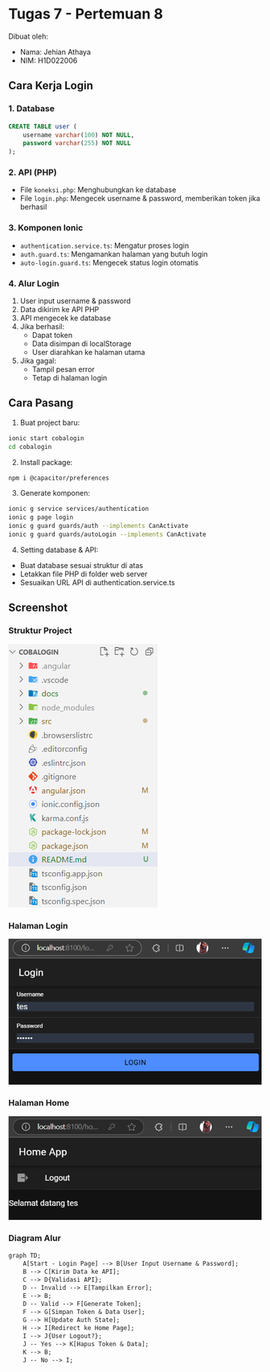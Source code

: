 # Tugas 7 - Pertemuan 8

Dibuat oleh:
- Nama: Jehian Athaya
- NIM: H1D022006

## Cara Kerja Login

### 1. Database
```sql
CREATE TABLE user (
    username varchar(100) NOT NULL,
    password varchar(255) NOT NULL
);
```

### 2. API (PHP)
- File `koneksi.php`: Menghubungkan ke database
- File `login.php`: Mengecek username & password, memberikan token jika berhasil

### 3. Komponen Ionic
- `authentication.service.ts`: Mengatur proses login
- `auth.guard.ts`: Mengamankan halaman yang butuh login
- `auto-login.guard.ts`: Mengecek status login otomatis

### 4. Alur Login
1. User input username & password
2. Data dikirim ke API PHP
3. API mengecek ke database
4. Jika berhasil:
   - Dapat token
   - Data disimpan di localStorage
   - User diarahkan ke halaman utama
5. Jika gagal:
   - Tampil pesan error
   - Tetap di halaman login

## Cara Pasang

1. Buat project baru:
```bash
ionic start cobalogin
cd cobalogin
```

2. Install package:
```bash
npm i @capacitor/preferences
```

3. Generate komponen:
```bash
ionic g service services/authentication
ionic g page login
ionic g guard guards/auth --implements CanActivate
ionic g guard guards/autoLogin --implements CanActivate
```

4. Setting database & API:
- Buat database sesuai struktur di atas
- Letakkan file PHP di folder web server
- Sesuaikan URL API di authentication.service.ts

## Screenshot

### Struktur Project
![Struktur Project](docs/structure.png)

### Halaman Login
![Halaman Login](docs/login.png)

### Halaman Home
![Halaman home](docs/home.png)

### Diagram Alur

```mermaid
graph TD;
    A[Start - Login Page] --> B[User Input Username & Password];
    B --> C[Kirim Data ke API];
    C --> D{Validasi API};
    D -- Invalid --> E[Tampilkan Error];
    E --> B;
    D -- Valid --> F[Generate Token];
    F --> G[Simpan Token & Data User];
    G --> H[Update Auth State];
    H --> I[Redirect ke Home Page];
    I --> J{User Logout?};
    J -- Yes --> K[Hapus Token & Data];
    K --> B;
    J -- No --> I;
```
